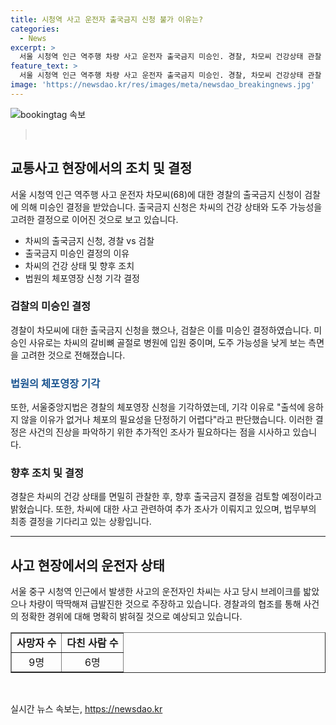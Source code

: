 ```yaml
---
title: 시청역 사고 운전자 출국금지 신청 불가 이유는?
categories:
  - News
excerpt: >
  서울 시청역 인근 역주행 차량 사고 운전자 출국금지 미승인. 경찰, 차모씨 건강상태 관찰 후 재신청 검토. 체포영장도 기각. 사건은 9명 사망, 6명 부상. 차씨는 급발진 주장 중.
feature_text: >
  서울 시청역 인근 역주행 차량 사고 운전자 출국금지 미승인. 경찰, 차모씨 건강상태 관찰 후 재신청 검토. 체포영장도 기각. 사건은 9명 사망, 6명 부상. 차씨는 급발진 주장 중.
image: 'https://newsdao.kr/res/images/meta/newsdao_breakingnews.jpg'
---
```


<p><img src="https://newsdao.kr/res/images/meta/newsdao_breakingnews.jpg" alt="bookingtag 속보" /></p>

<blockquote><p data-ke-size="size16">&nbsp;</p></blockquote>

<h2 data-ke-size="size26">교통사고 현장에서의 조치 및 결정</h2>

<p data-ke-size="size16">서울 시청역 인근 역주행 사고 운전자 차모씨(68)에 대한 경찰의 출국금지 신청이 검찰에 의해 미승인 결정을 받았습니다. 출국금지 신청은 차씨의 건강 상태와 도주 가능성을 고려한 결정으로 이어진 것으로 보고 있습니다. </p>

<ul>
  <li>차씨의 출국금지 신청, 경찰 vs 검찰</li>
  <li>출국금지 미승인 결정의 이유</li>
  <li>차씨의 건강 상태 및 향후 조치</li>
  <li>법원의 체포영장 신청 기각 결정</li>
</ul>

<h3>검찰의 미승인 결정</h3>

<p data-ke-size="size16">경찰이 차모씨에 대한 출국금지 신청을 했으나, 검찰은 이를 미승인 결정하였습니다. 미승인 사유로는 차씨의 갈비뼈 골절로 병원에 입원 중이며, 도주 가능성을 낮게 보는 측면을 고려한 것으로 전해졌습니다.</p>

<h3><span style="color: #1a5490;">법원의 체포영장 기각</span></h3>

<p data-ke-size="size16">또한, 서울중앙지법은 경찰의 체포영장 신청을 기각하였는데, 기각 이유로 "출석에 응하지 않을 이유가 없거나 체포의 필요성을 단정하기 어렵다"라고 판단했습니다. 이러한 결정은 사건의 진상을 파악하기 위한 추가적인 조사가 필요하다는 점을 시사하고 있습니다.</p>

<h3>향후 조치 및 결정</h3>

<p data-ke-size="size16">경찰은 차씨의 건강 상태를 면밀히 관찰한 후, 향후 출국금지 결정을 검토할 예정이라고 밝혔습니다. 또한, 차씨에 대한 사고 관련하여 추가 조사가 이뤄지고 있으며, 법무부의 최종 결정을 기다리고 있는 상황입니다.</p>

<hr>

<h2 data-ke-size="size26">사고 현장에서의 운전자 상태</h2>

<p data-ke-size="size16">서울 중구 시청역 인근에서 발생한 사고의 운전자인 차씨는 사고 당시 브레이크를 밟았으나 차량이 딱딱해져 급발진한 것으로 주장하고 있습니다. 경찰과의 협조를 통해 사건의 정확한 경위에 대해 명확히 밝혀질 것으로 예상되고 있습니다.</p>

<table style="width: 100%;" border="1">
<tbody>
<tr>
<td style="text-align: center; height: 17px;"><b>사망자 수</b></td>
<td style="text-align: center; height: 17px;"><b>다친 사람 수</b></td>
</tr>
<tr>
<td style="text-align: center; height: 17px;">9명</td>
<td style="text-align: center; height: 17px;">6명</td>
</tr>
</tbody>
</table>

<p data-ke-size="size16">&nbsp;</p>
실시간 뉴스 속보는, <a href="https://newsdao.kr" rel="dofollow">https://newsdao.kr</a>



